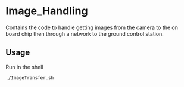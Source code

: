 # Image_Handling
Contains the code to handle getting images from the camera to the on board chip then through a network to the ground control station.
## Usage
Run in the shell
```bash
./ImageTransfer.sh
```

